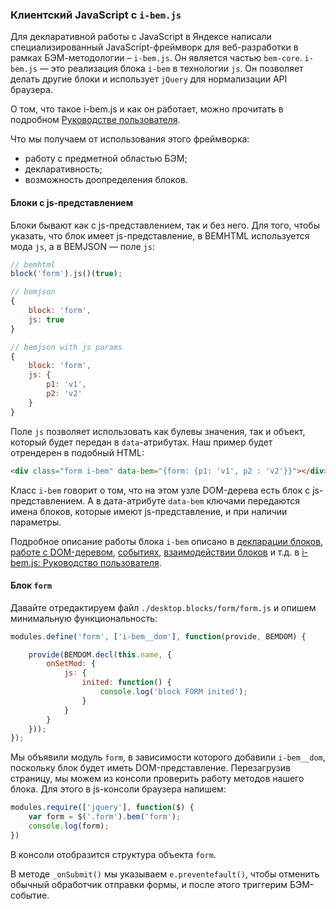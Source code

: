 ### Клиентский JavaScript с `i-bem.js`

Для декларативной работы с JavaScript в Яндексе написали специализированный JavaScript-фреймворк для веб-разработки в рамках БЭМ-методологии – `i-bem.js`. Он является частью `bem-core`.
`i-bem.js` — это реализация блока `i-bem` в технологии `js`. Он позволяет делать другие блоки и использует `jQuery` для нормализации API браузера.

О том, что такое i-bem.js и как он работает, можно прочитать в подробном [Руководстве пользователя](http://ru.bem.info/libs/bem-core/current/i-bem-js/i-bem-js/).

Что мы получаем от использования этого фреймворка:

 * работу с предметной областью БЭМ;
 * декларативность;
 * возможность доопределения блоков.

#### Блоки с js-представлением

Блоки бывают как с js-представлением, так и без него. Для того, чтобы указать, что блок имеет js-представление, в BEMHTML используется мода `js`, а в BEMJSON — поле `js`:

```js
// bemhtml
block('form').js()(true);
```

```js
// bemjson
{
    block: 'form',
    js: true
}
```

```js
// bemjson with js params
{
    block: 'form',
    js: {
        p1: 'v1',
        p2: 'v2'
    }
}
```

Поле `js` позволяет использовать как булевы значения, так и объект, который будет передан в `data`-атрибутах. Наш пример будет отрендерен в подобный HTML:

```html
<div class="form i-bem" data-bem="{form: {p1: 'v1', p2 : 'v2'}}"></div>
```

Класс `i-bem` говорит о том, что на этом узле DOM-дерева есть блок с js-представлением. А в дата-атрибуте `data-bem` ключами передаются имена блоков, которые имеют js-представление, и при наличии параметры.

Подробное описание работы блока `i-bem` описано в [декларации блоков](http://ru.bem.info/libs/bem-core/current/i-bem-js/i-bem-js/#decl),
[работе с DOM-деревом](http://ru.bem.info/libs/bem-core/current/i-bem-js/i-bem-js/#dom), [событиях](http://ru.bem.info/libs/bem-core/current/i-bem-js/i-bem-js/#events),
[взаимодействии блоков](http://ru.bem.info/libs/bem-core/current/i-bem-js/i-bem-js/#ibc) и т.д. в [i-bem.js: Руководство пользователя](http://ru.bem.info/libs/bem-core/current/i-bem-js/i-bem-js/).

#### Блок `form`

Давайте отредактируем файл `./desktop.blocks/form/form.js` и опишем минимальную функциональность:

```js
modules.define('form', ['i-bem__dom'], function(provide, BEMDOM) {

    provide(BEMDOM.decl(this.name, {
        onSetMod: {
            js: {
                inited: function() {
                    console.log('block FORM inited');
                }
            }
        }
    }));
});
```

Мы объявили модуль `form`, в зависимости которого добавили `i-bem__dom`, поскольку блок будет иметь DOM-представление.
Перезагрузив страницу, мы можем из консоли проверить работу методов нашего блока. Для этого в js-консоли браузера напишем:

```js
modules.require(['jquery'], function($) {
    var form = $('.form').bem('form');
    console.log(form);
})
```

В консоли отобразится структура объекта ```form```.

 В методе `_onSubmit()` мы указываем `e.preventefault()`, чтобы отменить обычный обработчик отправки формы, и после этого триггерим БЭМ-событие.
